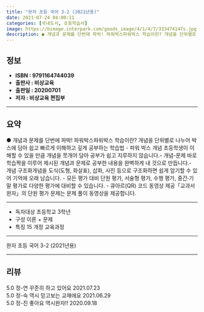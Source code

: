 ```yaml
---
title: "완자 초등 국어 3-2 (2021년용)"
date: 2021-07-24 04:00:11
categories: [국내도서, 초등학습서]
image: https://bimage.interpark.com/goods_image/4/1/4/7/333474147s.jpg
description: ● 개념과 문제를 단번에 파박! 파워박스파워박스 학습이란? 개념을 단위별로 나누어 박스에 담아 쉽고 빠르게 이해하고 깊게 공부하는 학습법 - 파워 박스 개념 초등학생이 이해할 수 있을 만큼 개념을 쪼개어 담아 공부가 쉽고 지루하지 않습니다.- 개념-문제 바로 학습짝을 이루어 제시된 개
---
```


## **정보**

- **ISBN : 9791164744039**
- **출판사 : 비상교육**
- **출판일 : 20200701**
- **저자 : 비상교육 편집부**

------



## **요약**

●  개념과 문제를 단번에 파박! 파워박스파워박스 학습이란? 개념을 단위별로 나누어 박스에 담아 쉽고 빠르게 이해하고 깊게 공부하는 학습법 - 파워 박스 개념 초등학생이 이해할 수 있을 만큼 개념을 쪼개어 담아 공부가 쉽고 지루하지 않습니다.- 개념-문제 바로 학습짝을 이루어 제시된 개념과 문제로 공부한 내용을 완벽하게 내 것으로 만듭니다.- 개념 구조화개념을 도식(도형, 화살표), 삽화, 사진 등으로 구조화하면 쉽게 암기할 수 있어 기억에 오래 남습니다. - 모든 평가 대비 단원 평가, 서술형 평가, 수행 평가, 중간·기말 평가로 다양한 평가에 대비할 수 있습니다. - 큐아르(QR) 코드 동영상 제공「교과서 완자」의 단원 평가 문제는 문제 풀이 동영상을 제공합니다.

------

- 독자대상  초등학교 3학년
- 구성  이론 + 문제
- 특징  15 개정 교육과정

------


완자 초등 국어 3-2 (2021년용) 

------


## **리뷰** 

5.0 정-연 꾸준히 하고 있어요 2021.07.23 <br/>5.0 정-숙 역시 믿고보는 교재에요 2021.06.29 <br/>5.0 정-진 좋아요  역시완자!! 2020.09.18 <br/>